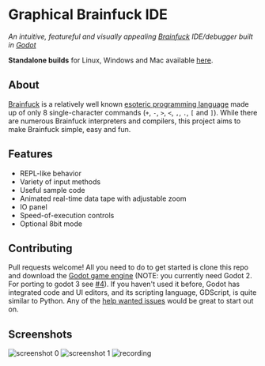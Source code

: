 # Graphical Brainfuck IDE
_An intuitive, featureful and visually appealing [Brainfuck](https://en.wikipedia.org/wiki/Brainfuck) IDE/debugger built in [Godot](https://godotengine.org/)_

__Standalone builds__ for Linux, Windows and Mac available [here](https://github.com/william01110111/BrainfuckIDE_builds).

## About
[Brainfuck](https://en.wikipedia.org/wiki/Brainfuck) is a relatively well known [esoteric programming language](https://en.wikipedia.org/wiki/Esoteric_programming_language) made up of only 8 single-character commands (`+`, `-`, `>`, `<`, `,`, `.`, `[` and `]`). While there are numerous Brainfuck interpreters and compilers, this project aims to make Brainfuck simple, easy and fun.

## Features
* REPL-like behavior
* Variety of input methods
* Useful sample code
* Animated real-time data tape with adjustable zoom
* IO panel
* Speed-of-execution controls
* Optional 8bit mode

## Contributing
Pull requests welcome! All you need to do to get started is clone this repo and download the [Godot game engine](https://downloads.tuxfamily.org/godotengine/2.1.5/) (NOTE: you currently need Godot 2. For porting to godot 3 see [#4](https://github.com/wmww/BrainfuckIDE/issues/4)). If you haven't used it before, Godot has integrated code and UI editors, and its scripting language, GDScript, is quite similar to Python. Any of the [help wanted issues](https://github.com/wmww/BrainfuckIDE/labels/help%20wanted) would be great to start out on.

## Screenshots
![screenshot 0](Assets/screenshot_0.png)
![screenshot 1](Assets/screenshot_1.png)
![recording](Assets/record_0.gif)

